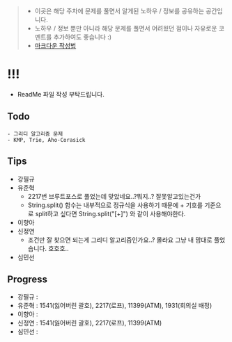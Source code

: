 > - 이곳은 해당 주차에 문제를 풀면서 알게된 노하우 / 정보를 공유하는 공간입니다.
> - 노하우 / 정보 뿐만 아니라 해당 문제를 풀면서 어려웠던 점이나 자유로운 코멘트를 추가하여도 좋습니다 :)
> - [마크다운 작성법](https://gist.github.com/ihoneymon/652be052a0727ad59601)

# !!!
  - ReadMe 파일 작성 부탁드립니다.

## Todo
    - 그리디 알고리즘 문제
    - KMP, Trie, Aho-Corasick

## Tips
- 강필규
- 유준혁
  - 2217번 브루트포스로 풀었는데 맞았네요..?뭐지..? 잘못알고있는건가
  - String.split() 함수는 내부적으로 정규식을 사용하기 때문에 + 기호를 기준으로
    split하고 싶다면 String.split("[+]") 와 같이 사용해야한다.
- 이향아
- 신정연
  - 조건만 잘 찾으면 되는게 그리디 알고리즘인가요..? 몰라요 그냥 내 맘대로 풀었습니다. 호호호..
- 심민선

## Progress
- 강필규 :
- 유준혁 : 1541(잃어버린 괄호), 2217(로프), 11399(ATM), 1931(회의실 배정)
- 이향아 :
- 신정연 : 1541(잃어버린 괄호), 2217(로프), 11399(ATM)
- 심민선 :
